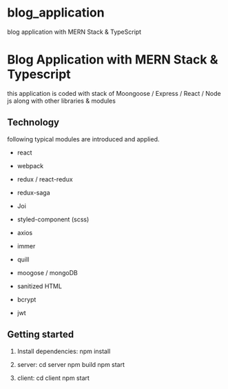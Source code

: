 # blog_application
blog application with MERN Stack &amp; TypeScript

# Blog Application with MERN Stack & Typescript
this application is coded with stack of Moongoose / Express / React / Node js along with other libraries & modules

## Technology
following typical modules are introduced and applied.

- react
- webpack
- redux / react-redux
- redux-saga
- Joi
- styled-component (scss)
- axios
- immer
- quill

- moogose / mongoDB
- sanitized HTML
- bcrypt
- jwt

## Getting started

1. Install dependencies:
npm install

2. server:
cd server
npm build
npm start

3. client:
cd client
npm start
